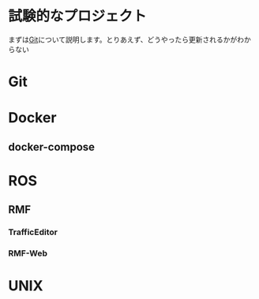 # 試験的なプロジェクト

まずは[Git](#Git)について説明します。とりあえず、どうやったら更新されるかがわからない

<a id="Git"></a>
# Git

# Docker
## docker-compose

# ROS
## RMF
###  TrafficEditor
###  RMF-Web

# UNIX 
